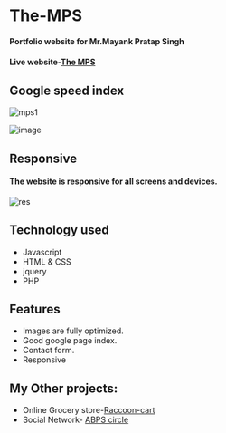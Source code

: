# The-MPS
<h4>Portfolio website for Mr.Mayank Pratap Singh</h4>

<h4> Live website-<a href="http://themps.tech/">The MPS</a></h4>


## Google speed index


![mps1](https://user-images.githubusercontent.com/33424140/62279232-4c861e80-b467-11e9-8e6b-d3fc2c3c194e.png)


![image](https://user-images.githubusercontent.com/33424140/62278488-ccab8480-b465-11e9-89b7-4fa372159aad.png)


##  Responsive
<h4>The website is responsive for all screens and devices.</h4>

![res](https://user-images.githubusercontent.com/33424140/62279785-6116e680-b468-11e9-89e7-32bd492b4f93.png)




## Technology used

- Javascript
- HTML & CSS
- jquery 
- PHP

## Features

- Images are fully optimized.
- Good google page index.
- Contact form.
- Responsive 

## My Other projects:
- Online Grocery store-<a href="https://github.com/shyambhongle/racoon-cart">Raccoon-cart</a>
- Social Network- <a href="https://github.com/shyambhongle/abpscircle.git">ABPS circle</a>
